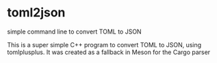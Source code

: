 # toml2json
simple command line to convert TOML to JSON

This is a super simple C++ program to convert TOML to JSON, using tomlplusplus. It was created as a fallback in Meson for the Cargo parser
